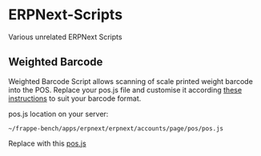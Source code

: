 # ERPNext-Scripts
Various unrelated ERPNext Scripts

## Weighted Barcode
Weighted Barcode Script allows scanning of scale printed weight barcode into the POS. Replace your pos.js file and customise it according [these instructions](https://discuss.erpnext.com/t/how-can-mange-barcode-for-weighted-items-in-pos/20066/) to suit your barcode format.

pos.js location on your server:

`~/frappe-bench/apps/erpnext/erpnext/accounts/page/pos/pos.js`

Replace with this [pos.js](https://github.com/dawoodjee/ERPNext-Scripts/blob/master/pos.js)





